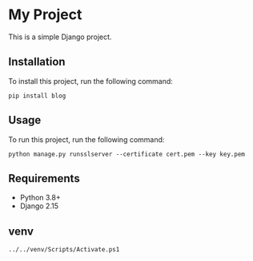 # My Project

This is a simple Django project.

## Installation

To install this project, run the following command:

`pip install blog`

## Usage

To run this project, run the following command:

`python manage.py runsslserver --certificate cert.pem --key key.pem`

## Requirements

* Python 3.8+
* Django 2.15

## venv
`../../venv/Scripts/Activate.ps1`